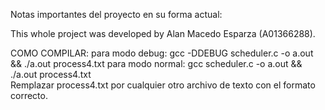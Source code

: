 Notas importantes del proyecto en su forma actual:

This whole project was developed by Alan Macedo Esparza (A01366288).

COMO COMPILAR:
    para modo debug: gcc -DDEBUG scheduler.c -o a.out && ./a.out process4.txt
    para modo normal: gcc scheduler.c -o a.out && ./a.out process4.txt  
    Remplazar process4.txt por cualquier otro archivo de texto con el formato correcto.
